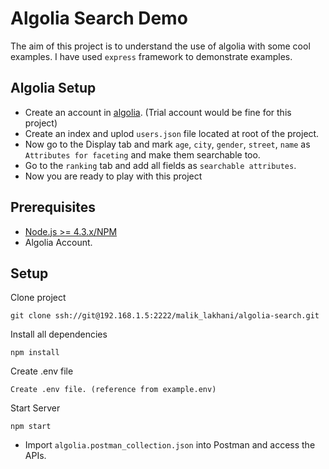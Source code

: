 # Algolia Search Demo

The aim of this project is to understand the use of algolia with some cool examples. I have used `express` framework to demonstrate examples.

## Algolia Setup

* Create an account in [algolia](https://www.algolia.com/). (Trial account would be fine for this project)
* Create an index and uplod `users.json` file located at root of the project.
* Now go to the Display tab and mark `age`, `city`, `gender`, `street`, `name` as `Attributes for faceting`
and make them searchable too.
* Go to the `ranking` tab and add all fields as `searchable attributes`.
* Now you are ready to play with this project

## Prerequisites
* [Node.js >= 4.3.x/NPM](http://nodejs.org/download/)
* Algolia Account.

## Setup

Clone project

```
git clone ssh://git@192.168.1.5:2222/malik_lakhani/algolia-search.git
```

Install all dependencies

```
npm install
```

Create .env file

```
Create .env file. (reference from example.env)
```

Start Server

```
npm start
```

* Import `algolia.postman_collection.json` into Postman and access the APIs.